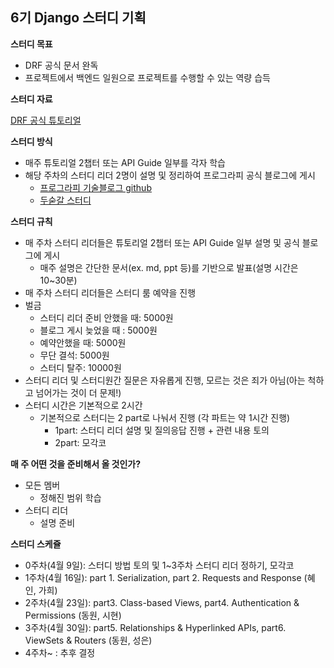 ## 6기 Django 스터디 기획

**스터디 목표**

- DRF 공식 문서 완독
- 프로젝트에서 백엔드 일원으로 프로젝트를 수행할 수 있는 역량 습득



**스터디 자료**

[DRF 공식 튜토리얼](https://www.django-rest-framework.org/)

**스터디 방식**

- 매주 튜토리얼 2챕터 또는 API Guide 일부를 각자 학습
- 해당 주차의 스터디 리더 2명이 설명 및 정리하여 프로그라피 공식 블로그에 게시
  - [프로그라피 기술블로그 github](https://github.com/prography-develop/prography-develop.github.io)
  - [두숟갈 스터디](https://brunch.co.kr/@leehosung/42)



**스터디 규칙**

- 매 주차 스터디 리더들은 튜토리얼 2챕터 또는 API Guide 일부 설명 및 공식 블로그에 게시
  - 매주 설명은 간단한 문서(ex. md, ppt 등)를 기반으로 발표(설명 시간은 10~30분)
- 매 주차 스터디 리더들은 스터디 룸 예약을 진행
- 벌금
  - 스터디 리더 준비 안했을 때: 5000원
  - 블로그 게시 늦었을 때 : 5000원
  - 예약안했을 때: 5000원
  - 무단 결석: 5000원
  - 스터디 탈주: 10000원
- 스터디 리더 및 스터디원간 질문은 자유롭게 진행, 모르는 것은 죄가 아님(아는 척하고 넘어가는 것이 더 문제!)
- 스터디 시간은 기본적으로 2시간
  - 기본적으로 스터디는 2 part로 나눠서 진행 (각 파트는 약 1시간 진행)
    - 1part: 스터디 리더 설명 및 질의응답 진행 + 관련 내용 토의
    - 2part: 모각코



**매 주 어떤 것을 준비해서 올 것인가?**

- 모든 멤버
  - 정해진 범위 학습
- 스터디 리더
  - 설명 준비



**스터디 스케쥴**

- 0주차(4월 9일): 스터디 방법 토의 및 1~3주차 스터디 리더 정하기, 모각코
- 1주차(4월 16일): part 1. Serialization, part 2. Requests and Response (혜인, 가희)
- 2주차(4월 23일): part3. Class-based Views, part4. Authentication & Permissions (동원, 시현)
- 3주차(4월 30일): part5. Relationships & Hyperlinked APIs, part6. ViewSets & Routers (동원, 성은)
- 4주차~ : 추후 결정
